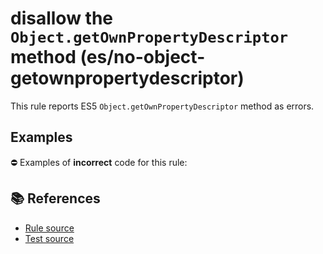 # disallow the `Object.getOwnPropertyDescriptor` method (es/no-object-getownpropertydescriptor)

This rule reports ES5 `Object.getOwnPropertyDescriptor` method as errors.

## Examples

⛔ Examples of **incorrect** code for this rule:

<eslint-playground type="bad" code="/*eslint es/no-object-getownpropertydescriptor: error */
var descriptors = Object.getOwnPropertyDescriptor(obj)
" />

## 📚 References

- [Rule source](https://github.com/mysticatea/eslint-plugin-es/blob/v2.0.0/lib/rules/no-object-getownpropertydescriptor.js)
- [Test source](https://github.com/mysticatea/eslint-plugin-es/blob/v2.0.0/tests/lib/rules/no-object-getownpropertydescriptor.js)
